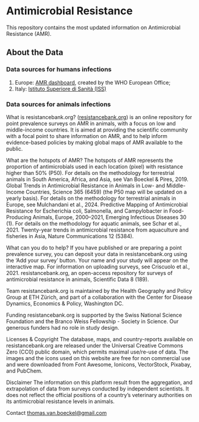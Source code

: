 # Antimicrobial Resistance

This repository contains the most updated information on Antimicrobial Resistance (AMR).

## About the Data <a name="Data"></a>

### Data sources for humans infections

1) Europe: [AMR dashboard](http://tinyurl.com/who-dashboard-amr), created by the WHO European Office; 
2) Italy: [Istituto Superiore di Sanità (ISS)](https://www.epicentro.iss.it/antibiotico-resistenza/)

### Data sources for animals infections
<bf>What is resistancebank.org?</bf>
([resistancebank.org](https://resistancebank.org/)) is an online repository for point prevalence surveys on AMR in animals, with a focus on low and middle-income countries. It is aimed at providing the scientific community with a focal point to share information on AMR, and to help inform evidence-based policies by making global maps of AMR available to the public.

What are the hotspots of AMR?
The hotspots of AMR represents the proportion of antimicrobials used in each location (pixel) with resistance higher than 50% (P50). For details on the methodology for terrestrial animals in South America, Africa, and Asia, see Van Boeckel & Pires, 2019. Global Trends in Antimicrobial Resistance in Animals in Low- and Middle-Income Countries, Science 365 (6459) (the P50 map will be updated on a yearly basis). For details on the methodology for terrestrial animals in Europe, see Mulchandani et al., 2024. Predictive Mapping of Antimicrobial Resistance for Escherichia coli, Salmonella, and Campylobacter in Food-Producing Animals, Europe, 2000–2021, Emerging Infectious Diseases 30 (1).
For details on the methodology for aquatic animals, see Schar et al., 2021. Twenty-year trends in antimicrobial resistance from aquaculture and fisheries in Asia, Nature Communications 12 (5384).

What can you do to help?
If you have published or are preparing a point prevalence survey, you can deposit your data in resistancebank.org using the ‘Add your survey’ button. Your name and your study will appear on the interactive map. For information on uploading surveys, see Criscuolo et al., 2021. resistancebank.org, an open-access repository for surveys of antimicrobial resistance in animals, Scientific Data 8 (189).

Team
resistancebank.org is maintained by the Health Geography and Policy Group at ETH Zürich, and part of a collaboration with the Center for Disease Dynamics, Economics & Policy, Washington DC.

Funding
resistancebank.org is supported by the Swiss National Science Foundation and the Branco Weiss Fellowship - Society in Science. Our generous funders had no role in study design.

Licenses & Copyright
The database, maps, and country-reports available on resistancebank.org are released under the Universal Creative Commons Zero (CC0) public domain, which permits maximal use/re-use of data. The images and the icons used on this website are free for non commercial use and were downloaded from Font Awesome, Ionicons, VectorStock, Pixabay, and PubChem.

Disclaimer
The information on this platform result from the aggregation, and extrapolation of data from surveys conducted by independent scientists. It does not reflect the official positions of a country’s veterinary authorities on its antimicrobial resistance levels in animals.

Contact
thomas.van.boeckel@gmail.com
